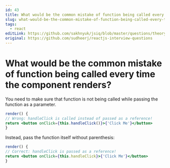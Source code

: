 ```yaml
---
id: 43
title: What would be the common mistake of function being called every time the component renders?
slug: what-would-be-the-common-mistake-of-function-being-called-every-time-the-component-renders
tags:
  - react
editLink: https://github.com/sakhnyuk/jsiq/blob/master/questions/theory/react/43.md
original: https://github.com/sudheerj/reactjs-interview-questions
---
```


# What would be the common mistake of function being called every time the component renders?

You need to make sure that function is not being called while passing the function as a parameter.

```jsx
render() {
// Wrong: handleClick is called instead of passed as a reference!
return <button onClick={this.handleClick()}>{'Click Me'}</button>
}
```

Instead, pass the function itself without parenthesis:

```jsx
render() {
// Correct: handleClick is passed as a reference!
return <button onClick={this.handleClick}>{'Click Me'}</button>
}
```